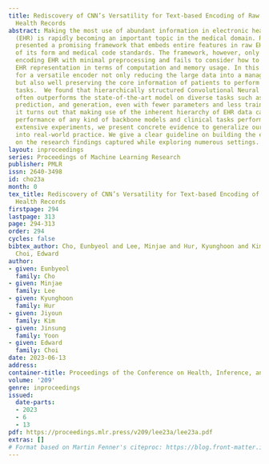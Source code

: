 ```yaml
---
title: Rediscovery of CNN’s Versatility for Text-based Encoding of Raw Electronic
  Health Records
abstract: Making the most use of abundant information in electronic health records
  (EHR) is rapidly becoming an important topic in the medical domain. Recent work
  presented a promising framework that embeds entire features in raw EHR data regardless
  of its form and medical code standards. The framework, however, only focuses on
  encoding EHR with minimal preprocessing and fails to consider how to learn efficient
  EHR representation in terms of computation and memory usage. In this paper, we search
  for a versatile encoder not only reducing the large data into a manageable size
  but also well preserving the core information of patients to perform diverse clinical
  tasks.  We found that hierarchically structured Convolutional Neural Network (CNN)
  often outperforms the state-of-the-art model on diverse tasks such as reconstruction,
  prediction, and generation, even with fewer parameters and less training time. Moreover,
  it turns out that making use of the inherent hierarchy of EHR data can boost the
  performance of any kind of backbone models and clinical tasks performed. Through
  extensive experiments, we present concrete evidence to generalize our research findings
  into real-world practice. We give a clear guideline on building the encoder based
  on the research findings captured while exploring numerous settings.
layout: inproceedings
series: Proceedings of Machine Learning Research
publisher: PMLR
issn: 2640-3498
id: cho23a
month: 0
tex_title: Rediscovery of CNN’s Versatility for Text-based Encoding of Raw Electronic
  Health Records
firstpage: 294
lastpage: 313
page: 294-313
order: 294
cycles: false
bibtex_author: Cho, Eunbyeol and Lee, Minjae and Hur, Kyunghoon and Kim, Jiyoun and Yoon, Jinsung and
  Choi, Edward
author:
- given: Eunbyeol
  family: Cho
- given: Minjae
  family: Lee
- given: Kyunghoon
  family: Hur
- given: Jiyoun
  family: Kim
- given: Jinsung
  family: Yoon
- given: Edward
  family: Choi
date: 2023-06-13
address:
container-title: Proceedings of the Conference on Health, Inference, and Learning
volume: '209'
genre: inproceedings
issued:
  date-parts:
  - 2023
  - 6
  - 13
pdf: https://proceedings.mlr.press/v209/lee23a/lee23a.pdf
extras: []
# Format based on Martin Fenner's citeproc: https://blog.front-matter.io/posts/citeproc-yaml-for-bibliographies/
---
```

